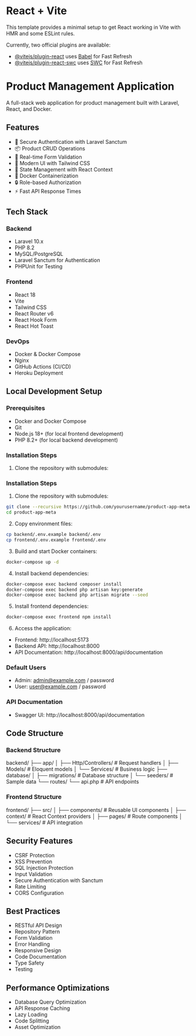 # React + Vite

This template provides a minimal setup to get React working in Vite with HMR and some ESLint rules.

Currently, two official plugins are available:

- [@vitejs/plugin-react](https://github.com/vitejs/vite-plugin-react/blob/main/packages/plugin-react/README.md) uses [Babel](https://babeljs.io/) for Fast Refresh
- [@vitejs/plugin-react-swc](https://github.com/vitejs/vite-plugin-react-swc) uses [SWC](https://swc.rs/) for Fast Refresh


# Product Management Application

A full-stack web application for product management built with Laravel, React, and Docker.

## Features

- 🔐 Secure Authentication with Laravel Sanctum
- 📦 Product CRUD Operations
- 🚀 Real-time Form Validation
- 🎨 Modern UI with Tailwind CSS
- 🔄 State Management with React Context
- 🐳 Docker Containerization
- 🔒 Role-based Authorization
- ⚡ Fast API Response Times

## Tech Stack

### Backend
- Laravel 10.x
- PHP 8.2
- MySQL/PostgreSQL
- Laravel Sanctum for Authentication
- PHPUnit for Testing

### Frontend
- React 18
- Vite
- Tailwind CSS
- React Router v6
- React Hook Form
- React Hot Toast

### DevOps
- Docker & Docker Compose
- Nginx
- GitHub Actions (CI/CD)
- Heroku Deployment

## Local Development Setup

### Prerequisites
- Docker and Docker Compose
- Git
- Node.js 18+ (for local frontend development)
- PHP 8.2+ (for local backend development)

### Installation Steps

1. Clone the repository with submodules:

### Installation Steps

1. Clone the repository with submodules:

```bash
git clone --recursive https://github.com/yourusername/product-app-meta.git
cd product-app-meta
```

2. Copy environment files:

```bash
cp backend/.env.example backend/.env
cp frontend/.env.example frontend/.env
```

3. Build and start Docker containers:

```bash
docker-compose up -d
```


4. Install backend dependencies:

```bash
docker-compose exec backend composer install
docker-compose exec backend php artisan key:generate
docker-compose exec backend php artisan migrate --seed
```


5. Install frontend dependencies:

```bash
docker-compose exec frontend npm install
```


6. Access the application:
- Frontend: http://localhost:5173
- Backend API: http://localhost:8000
- API Documentation: http://localhost:8000/api/documentation

### Default Users
- Admin: admin@example.com / password
- User: user@example.com / password

### API Documentation
- Swagger UI: http://localhost:8000/api/documentation

## Code Structure

### Backend Structure

backend/
├── app/
│ ├── Http/Controllers/ # Request handlers
│ ├── Models/ # Eloquent models
│ └── Services/ # Business logic
├── database/
│ ├── migrations/ # Database structure
│ └── seeders/ # Sample data
└── routes/
└── api.php # API endpoints

### Frontend Structure

frontend/
├── src/
│ ├── components/ # Reusable UI components
│ ├── context/ # React Context providers
│ ├── pages/ # Route components
│ └── services/ # API integration

## Security Features

- CSRF Protection
- XSS Prevention
- SQL Injection Protection
- Input Validation
- Secure Authentication with Sanctum
- Rate Limiting
- CORS Configuration

## Best Practices

- RESTful API Design
- Repository Pattern
- Form Validation
- Error Handling
- Responsive Design
- Code Documentation
- Type Safety
- Testing

## Performance Optimizations

- Database Query Optimization
- API Response Caching
- Lazy Loading
- Code Splitting
- Asset Optimization
